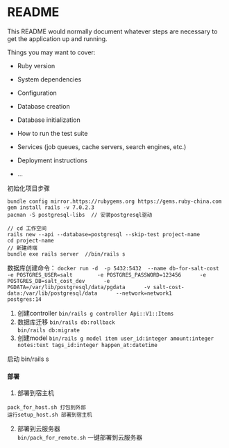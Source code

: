 # README

This README would normally document whatever steps are necessary to get the
application up and running.

Things you may want to cover:

* Ruby version

* System dependencies

* Configuration

* Database creation

* Database initialization

* How to run the test suite

* Services (job queues, cache servers, search engines, etc.)

* Deployment instructions

* ...

初始化项目步骤
```gem sources --add https://gems.ruby-china.com/ --remove https://rubygems.org/
bundle config mirror.https://rubygems.org https://gems.ruby-china.com
gem install rails -v 7.0.2.3
pacman -S postgresql-libs  // 安装postgresql驱动

// cd 工作空间
rails new --api --database=postgresql --skip-test project-name
cd project-name
// 新建终端
bundle exe rails server  //bin/rails s
```

数据库创建命令： `docker run -d  -p 5432:5432  --name db-for-salt-cost     -e POSTGRES_USER=salt        -e POSTGRES_PASSWORD=123456      -e POSTGRES_DB=salt_cost_dev      -e PGDATA=/var/lib/postgresql/data/pgdata      -v salt-cost-data:/var/lib/postgresql/data      --network=network1       postgres:14`

1. 创建controller `bin/rails g controller Api::V1::Items`  
2. 数据库迁移 `bin/rails db:rollback`  
            `bin/rails db:migrate`  
3. 创建model `bin/rails g model item user_id:integer amount:integer notes:text tags_id:integer happen_at:datetime`


启动 bin/rails s
#### 部署
1. 部署到宿主机  
```
pack_for_host.sh 打包到外部
运行setup_host.sh 部署到宿主机
```
2. 部署到云服务器  
`bin/pack_for_remote.sh` 一键部署到云服务器  
